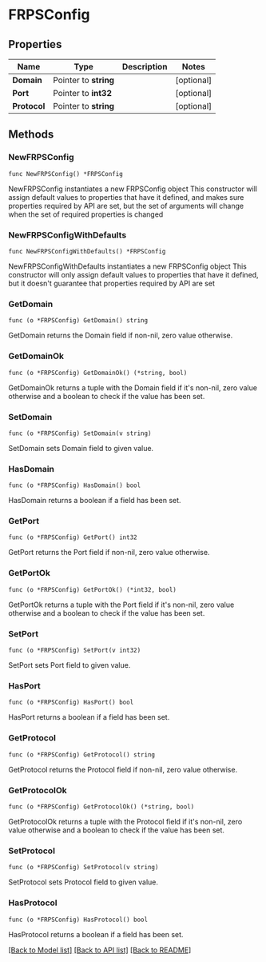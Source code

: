 # FRPSConfig

## Properties

Name | Type | Description | Notes
------------ | ------------- | ------------- | -------------
**Domain** | Pointer to **string** |  | [optional] 
**Port** | Pointer to **int32** |  | [optional] 
**Protocol** | Pointer to **string** |  | [optional] 

## Methods

### NewFRPSConfig

`func NewFRPSConfig() *FRPSConfig`

NewFRPSConfig instantiates a new FRPSConfig object
This constructor will assign default values to properties that have it defined,
and makes sure properties required by API are set, but the set of arguments
will change when the set of required properties is changed

### NewFRPSConfigWithDefaults

`func NewFRPSConfigWithDefaults() *FRPSConfig`

NewFRPSConfigWithDefaults instantiates a new FRPSConfig object
This constructor will only assign default values to properties that have it defined,
but it doesn't guarantee that properties required by API are set

### GetDomain

`func (o *FRPSConfig) GetDomain() string`

GetDomain returns the Domain field if non-nil, zero value otherwise.

### GetDomainOk

`func (o *FRPSConfig) GetDomainOk() (*string, bool)`

GetDomainOk returns a tuple with the Domain field if it's non-nil, zero value otherwise
and a boolean to check if the value has been set.

### SetDomain

`func (o *FRPSConfig) SetDomain(v string)`

SetDomain sets Domain field to given value.

### HasDomain

`func (o *FRPSConfig) HasDomain() bool`

HasDomain returns a boolean if a field has been set.

### GetPort

`func (o *FRPSConfig) GetPort() int32`

GetPort returns the Port field if non-nil, zero value otherwise.

### GetPortOk

`func (o *FRPSConfig) GetPortOk() (*int32, bool)`

GetPortOk returns a tuple with the Port field if it's non-nil, zero value otherwise
and a boolean to check if the value has been set.

### SetPort

`func (o *FRPSConfig) SetPort(v int32)`

SetPort sets Port field to given value.

### HasPort

`func (o *FRPSConfig) HasPort() bool`

HasPort returns a boolean if a field has been set.

### GetProtocol

`func (o *FRPSConfig) GetProtocol() string`

GetProtocol returns the Protocol field if non-nil, zero value otherwise.

### GetProtocolOk

`func (o *FRPSConfig) GetProtocolOk() (*string, bool)`

GetProtocolOk returns a tuple with the Protocol field if it's non-nil, zero value otherwise
and a boolean to check if the value has been set.

### SetProtocol

`func (o *FRPSConfig) SetProtocol(v string)`

SetProtocol sets Protocol field to given value.

### HasProtocol

`func (o *FRPSConfig) HasProtocol() bool`

HasProtocol returns a boolean if a field has been set.


[[Back to Model list]](../README.md#documentation-for-models) [[Back to API list]](../README.md#documentation-for-api-endpoints) [[Back to README]](../README.md)


